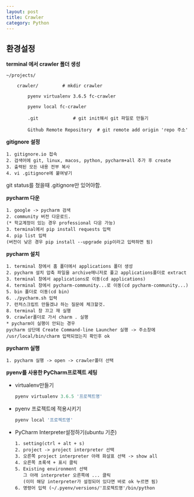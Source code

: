 ```yaml
---
layout: post
title: Crawler
category: Python
---
```




## 환경설정


**terminal 에서 crawler 폴더 생성**
```
~/projects/

	crawler/  		 # mkdir crawler

		pyenv virtualenv 3.6.5 fc-crawler

		pyenv local fc-crawler

		.git			 # git init해서 git 파일로 만들기

		Github Remote Repository  # git remote add origin 'repo 주소'
```



**gitignore 설정**

```
1. gitignore.io 접속
2. 검색어에 git, linux, macos, python, pycharm+all 추가 후 create
3. 출력된 모든 내용 전부 복사
4. vi .gitignore에 붙여넣기
```



git status를 쳤을때 .gitignore만 있어야함.



**pycharm 다운**

```
1. google -> pycharm 검색
2. community 버전 다운로드.
(* 학교계정이 있는 경우 professional 다운 가능)
3. terminal에서 pip install requests 입력
4. pip list 입력
(버전이 낮은 경우 pip install --upgrade pip이라고 입력하면 됨)
```



**pycharm 설치**

```
1. terminal 창에서 홈 폴더에서 applications 폴더 생성
2. pycharm 설치 압축 파일을 archive매니저로 풀고 applications폴더로 extract
3. terminal 창에서 applications로 이동(cd applications)
4. terminal 창에서 pycharm-community...로 이동(cd pycharm-community...)
5. bin 폴더로 이동(cd bin)
6. ./pycharm.sh 입력
7. 런처스크립트 만들겠냐 하는 질문에 체크할것.
8. terminal 창 끄고 재 실행
9. crawler폴더로 가서 charm . 실행
* pycharm이 실행이 안되는 경우
pycharm 상단에 Create Command-line Launcher 실행 -> 주소창에 /usr/local/bin/charm 입력되었는지 확인후 ok
```



**pycharm 실행**

```
1. pycharm 실행 -> open -> crawler폴더 선택
```



**pyenv를 사용한 PyCharm프로젝트 세팅**

- virtualenv만들기

  ```python
  pyenv virtualenv 3.6.5 '프로젝트명'
  ```



- pyenv 프로젝트에 적용시키기

  ```python
  pyenv local '프로젝트명'
  ```



- PyCharm Interpreter설정하기(ubuntu 기준)

  ```
  1. setting(ctrl + alt + s)
  2. project -> project interpreter 선택
  3. 오른쪽 project interpreter 아래 화살표 선택 -> show all
  4. 오른쪽 초록색 + 표시 클릭
  5. Existing environment 선택
     그 아래 interpreter 오른쪽에 ... 클릭
     (이미 해당 interpreter가 설정되어 있다면 바로 ok 누르면 됨)
  6. 명령어 입력 (~/.pyenv/versions/'프로젝트명'/bin/python
  ```
